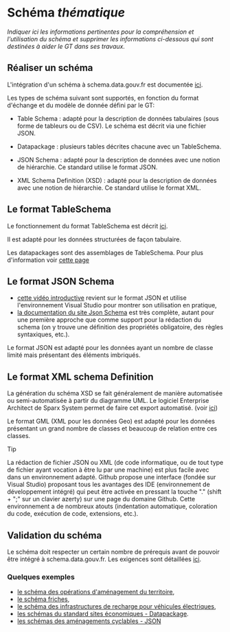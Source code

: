 # Schéma _thématique_

_Indiquer ici les informations pertinentes pour la compréhension et l'utilisation du schéma et supprimer les informations ci-dessous qui sont destinées à aider le GT dans ses travaux._

## Réaliser un schéma

L'intégration d'un schéma à schema.data.gouv.fr est documentée [ici](https://guides.data.gouv.fr/guides-open-data/guide-qualite/maitriser-les-schemas-de-donnees/integrer-un-schema-de-donnees-a-schema.data.gouv.fr).

Les types de schéma suivant sont supportés, en fonction du format d'échange et du modèle de donnée défini par le GT:

* Table Schema : adapté pour la description de données tabulaires (sous forme de tableurs ou de CSV). Le schéma est décrit via une fichier JSON.

* Datapackage : plusieurs tables décrites chacune avec un TableSchema.

* JSON Schema : adapté pour la description de données avec une notion de hiérarchie. Ce standard utilise le format JSON.

* XML Schema Definition (XSD) : adapté pour la description de données avec une notion de hiérarchie. Ce standard utilise le format XML.

## Le format TableSchema

Le fonctionnement du format TableSchema est décrit [ici](https://guides.data.gouv.fr/guides-open-data/guide-qualite/maitriser-les-schemas-de-donnees/creer-un-schema-de-donnees/focus-construire-un-schema-tableschema).

Il est adapté pour les données structurées de façon tabulaire.

Les datapackages sont des assemblages de TableSchema. Pour plus d'information voir  [cette page](https://datapackage.org/standard/data-package/)

## Le format JSON Schema

* [cette vidéo introductive](https://youtu.be/gLcr84H2x5Q) revient sur le format JSON et utilise l'environnement Visual Studio pour montrer son utilisation en pratique,
* [la documentation du site Json Schema](https://json-schema.org/learn/getting-started-step-by-step) est très complète, autant pour une première approche que comme support pour la rédaction du schema (on y trouve une définition des propriétés obligatoire, des règles syntaxiques, etc.).

Le format JSON est adapté pour les données ayant un nombre de classe limité mais présentant des éléments imbriqués.

## Le format XML schema Definition

La génération du schéma XSD se fait généralement de manière automatisée ou semi-automatisée à partir du diagramme UML. Le logiciel Enterprise Architect de Sparx System permet de faire cet export automatisé. (voir [ici](https://sparxsystems.com/enterprise_architect_user_guide/17.0/modeling_languages/generate_gml_application_schem.html))

Le format GML (XML pour les données Geo) est adapté pour les données présentant un grand nombre de classes et beaucoup de relation entre ces classes.

> [!TIP]
> La rédaction de fichier JSON ou XML (de code informatique, ou de tout type de fichier ayant vocation à être lu par une machine) est plus facile avec dans un environnement adapté. Github propose une interface (fondée sur Visual Studio) proposant tous les avantages des IDE (environnement de développement intégré) qui peut être activée en pressant la touche "." (shift + ";" sur un clavier azerty) sur une page du domaine Github. Cette environnement a de nombreux atouts (indentation automatique, coloration du code, exécution de code, extensions, etc.).

## Validation du schéma

Le schéma doit respecter un certain nombre de prérequis avant de pouvoir être intégré à schema.data.gouv.fr. Les exigences sont détaillées [ici](https://schema.data.gouv.fr/validation.html).

### Quelques exemples

* [le schéma des opérations d'aménagement du territoire](https://github.com/cnigfr/schema-operations-amenagement/blob/main/schema/operation-amenagement/schema_operation-amenagement.json),
* [le schéma friches](https://github.com/cnigfr/schema-friches/blob/main/schema.json),
* [le schéma des infrastructures de recharge pour véhicules électriques](https://github.com/etalab/schema-irve/blob/master/statique/schema-statique.json),
* [les schémas du standard sites économiques - Datapackage](https://schema.data.gouv.fr/cnigfr/schema-sites-economiques/).
* [les schémas des aménagements cyclables - JSON](https://schema.data.gouv.fr/schemas/etalab/schema-amenagements-cyclables/0.3.5/schema_amenagements_cyclables.json)
